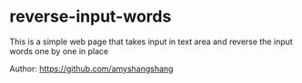 # reverse-input-words
This is a simple web page that takes input in text area and reverse the input words one by one in place 

Author: https://github.com/amyshangshang

